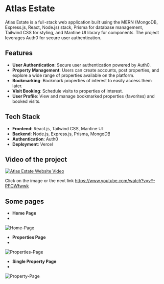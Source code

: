 # Atlas Estate

Atlas Estate is a full-stack web application built using the MERN (MongoDB, Express.js, React, Node.js) stack, Prisma for database management, Tailwind CSS for styling, and Mantine UI library for components. The project leverages Auth0 for secure user authentication.

## Features

- **User Authentication**: Secure user authentication powered by Auth0.
- **Property Management**: Users can create accounts, post properties, and explore a wide range of properties available on the platform.
- **Bookmarking**: Bookmark properties of interest to easily access them later.
- **Visit Booking**: Schedule visits to properties of interest.
- **User Profile**: View and manage bookmarked properties (favorites) and booked visits.

## Tech Stack

- **Frontend**: React.js, Tailwind CSS, Mantine UI
- **Backend**: Node.js, Express.js, Prisma, MongoDB
- **Authentication**: Auth0
- **Deployment**: Vercel

## Video of the project
[![Atlas Estate Website Video](https://github.com/hamza-ouaddi/atlas-estate-website/assets/80076862/ec109ab2-0dec-4d02-88a6-7787cd6eadc5)](https://www.youtube.com/watch?v=vY-PFCWfwwk "Atlas Estate Website Video")

Click on the image or the next link
https://www.youtube.com/watch?v=vY-PFCWfwwk

## Some pages

- **Home Page**
- 
![Home-Page](https://github.com/hamza-ouaddi/atlas-estate-website/assets/80076862/23c0ffca-21ec-43a7-b675-e1c52c34a2e8)

- **Properties Page**
- 
![Properties-Page](https://github.com/hamza-ouaddi/atlas-estate-website/assets/80076862/61adccc5-e85a-423c-8a3f-3566af8cabe6)

- **Single Property Page**
- 
![Property-Page](https://github.com/hamza-ouaddi/atlas-estate-website/assets/80076862/d6e4c8b9-1544-4ee2-ba65-1ff0c52ccf05)
